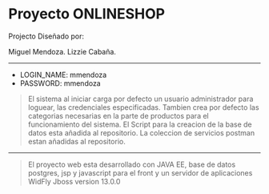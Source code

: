 #  Proyecto ONLINESHOP

Projecto Diseñado por:

Miguel Mendoza. 
Lizzie Cabaña.  

--------------------------------------------------------------------
* LOGIN_NAME: mmendoza
* PASSWORD: mmendoza

> El sistema al iniciar carga por defecto un usuario administrador para loguear, las credenciales especificadas. Tambien crea por defecto las categorias necesarias en la parte de productos para el funcionamiento del sistema.
> El Script para la creacion de la base de datos esta añadida al repositorio.
> La coleccion de servicios postman estan añadidas al repositorio. 

---------------------------------------------------------------------
> El proyecto web esta desarrollado con JAVA EE, base de datos postgres, jsp y javascript para el front y un servidor de aplicaciones WidFly Jboss version 
13.0.0
